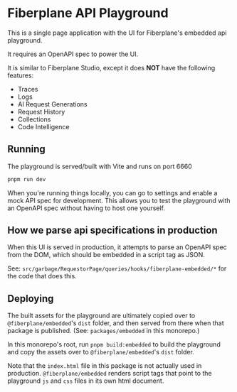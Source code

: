 # Fiberplane API Playground

This is a single page application with the UI for Fiberplane's embedded api playground.

It requires an OpenAPI spec to power the UI.

It is similar to Fiberplane Studio, except it does **NOT** have the following features:

- Traces
- Logs
- AI Request Generations
- Request History
- Collections
- Code Intelligence

## Running

The playground is served/built with Vite and runs on port 6660

```bash
pnpm run dev
```

When you're running things locally, you can go to settings and enable a mock API spec for development. This allows you to test the playground with an OpenAPI spec without having to host one yourself.

## How we parse api specifications in production

When this UI is served in production, it attempts to parse an OpenAPI spec from the DOM, which should be embedded in a script tag as JSON.

See: `src/garbage/RequestorPage/queries/hooks/fiberplane-embedded/*` for the code that does this.

## Deploying

The built assets for the playground are ultimately copied over to `@fiberplane/embedded`'s `dist` folder, and then served from there when that package is published. (See: `packages/embedded` in this monorepo.)

In this monorepo's root, run `pnpm build:embedded` to build the playground and copy the assets over to `@fiberplane/embedded`'s `dist` folder.

Note that the `index.html` file in this package is not actually used in production. `@fiberplane/embedded` renders script tags that point to the playground `js` and `css` files in its own html document.